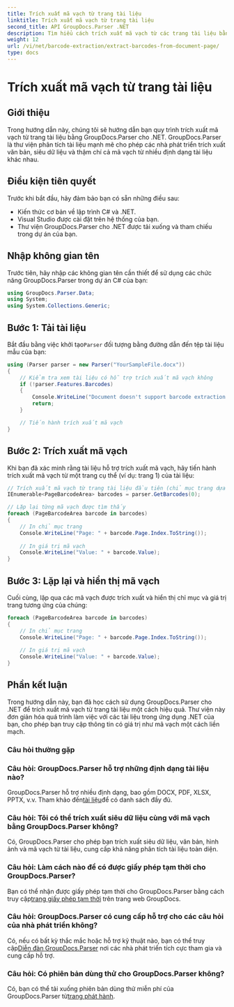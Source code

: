 ```yaml
---
title: Trích xuất mã vạch từ trang tài liệu
linktitle: Trích xuất mã vạch từ trang tài liệu
second_title: API GroupDocs.Parser .NET
description: Tìm hiểu cách trích xuất mã vạch từ các trang tài liệu bằng GroupDocs.Parser cho .NET. Hướng dẫn này cung cấp hướng dẫn từng bước để trích xuất mã vạch.
weight: 12
url: /vi/net/barcode-extraction/extract-barcodes-from-document-page/
type: docs
---
```

# Trích xuất mã vạch từ trang tài liệu

## Giới thiệu
Trong hướng dẫn này, chúng tôi sẽ hướng dẫn bạn quy trình trích xuất mã vạch từ trang tài liệu bằng GroupDocs.Parser cho .NET. GroupDocs.Parser là thư viện phân tích tài liệu mạnh mẽ cho phép các nhà phát triển trích xuất văn bản, siêu dữ liệu và thậm chí cả mã vạch từ nhiều định dạng tài liệu khác nhau.
## Điều kiện tiên quyết

Trước khi bắt đầu, hãy đảm bảo bạn có sẵn những điều sau:
- Kiến thức cơ bản về lập trình C# và .NET.
- Visual Studio được cài đặt trên hệ thống của bạn.
- Thư viện GroupDocs.Parser cho .NET được tải xuống và tham chiếu trong dự án của bạn.
## Nhập không gian tên
Trước tiên, hãy nhập các không gian tên cần thiết để sử dụng các chức năng GroupDocs.Parser trong dự án C# của bạn:

```csharp
using GroupDocs.Parser.Data;
using System;
using System.Collections.Generic;
```
## Bước 1: Tải tài liệu

 Bắt đầu bằng việc khởi tạo`Parser` đối tượng bằng đường dẫn đến tệp tài liệu mẫu của bạn:

```csharp
using (Parser parser = new Parser("YourSampleFile.docx"))
{
    // Kiểm tra xem tài liệu có hỗ trợ trích xuất mã vạch không
    if (!parser.Features.Barcodes)
    {
        Console.WriteLine("Document doesn't support barcode extraction.");
        return;
    }

    // Tiến hành trích xuất mã vạch
}
```
## Bước 2: Trích xuất mã vạch

Khi bạn đã xác minh rằng tài liệu hỗ trợ trích xuất mã vạch, hãy tiến hành trích xuất mã vạch từ một trang cụ thể (ví dụ: trang 1) của tài liệu:

```csharp
// Trích xuất mã vạch từ trang tài liệu đầu tiên (chỉ mục trang dựa trên 0)
IEnumerable<PageBarcodeArea> barcodes = parser.GetBarcodes(0);

// Lặp lại từng mã vạch được tìm thấy
foreach (PageBarcodeArea barcode in barcodes)
{
    // In chỉ mục trang
    Console.WriteLine("Page: " + barcode.Page.Index.ToString());
    
    // In giá trị mã vạch
    Console.WriteLine("Value: " + barcode.Value);
}
```
## Bước 3: Lặp lại và hiển thị mã vạch

Cuối cùng, lặp qua các mã vạch được trích xuất và hiển thị chỉ mục và giá trị trang tương ứng của chúng:

```csharp
foreach (PageBarcodeArea barcode in barcodes)
{
    // In chỉ mục trang
    Console.WriteLine("Page: " + barcode.Page.Index.ToString());
    
    // In giá trị mã vạch
    Console.WriteLine("Value: " + barcode.Value);
}
```
## Phần kết luận

Trong hướng dẫn này, bạn đã học cách sử dụng GroupDocs.Parser cho .NET để trích xuất mã vạch từ trang tài liệu một cách hiệu quả. Thư viện này đơn giản hóa quá trình làm việc với các tài liệu trong ứng dụng .NET của bạn, cho phép bạn truy cập thông tin có giá trị như mã vạch một cách liền mạch.

### Câu hỏi thường gặp

### Câu hỏi: GroupDocs.Parser hỗ trợ những định dạng tài liệu nào?
 GroupDocs.Parser hỗ trợ nhiều định dạng, bao gồm DOCX, PDF, XLSX, PPTX, v.v. Tham khảo đến[tài liệu](https://tutorials.groupdocs.com/parser/net/)để có danh sách đầy đủ.

### Câu hỏi: Tôi có thể trích xuất siêu dữ liệu cùng với mã vạch bằng GroupDocs.Parser không?
Có, GroupDocs.Parser cho phép bạn trích xuất siêu dữ liệu, văn bản, hình ảnh và mã vạch từ tài liệu, cung cấp khả năng phân tích tài liệu toàn diện.

### Câu hỏi: Làm cách nào để có được giấy phép tạm thời cho GroupDocs.Parser?
 Bạn có thể nhận được giấy phép tạm thời cho GroupDocs.Parser bằng cách truy cập[trang giấy phép tạm thời](https://purchase.groupdocs.com/temporary-license/) trên trang web GroupDocs.

### Câu hỏi: GroupDocs.Parser có cung cấp hỗ trợ cho các câu hỏi của nhà phát triển không?
 Có, nếu có bất kỳ thắc mắc hoặc hỗ trợ kỹ thuật nào, bạn có thể truy cập[Diễn đàn GroupDocs.Parser](https://forum.groupdocs.com/c/parser/17) nơi các nhà phát triển tích cực tham gia và cung cấp hỗ trợ.

### Câu hỏi: Có phiên bản dùng thử cho GroupDocs.Parser không?
 Có, bạn có thể tải xuống phiên bản dùng thử miễn phí của GroupDocs.Parser từ[trang phát hành](https://releases.groupdocs.com/).